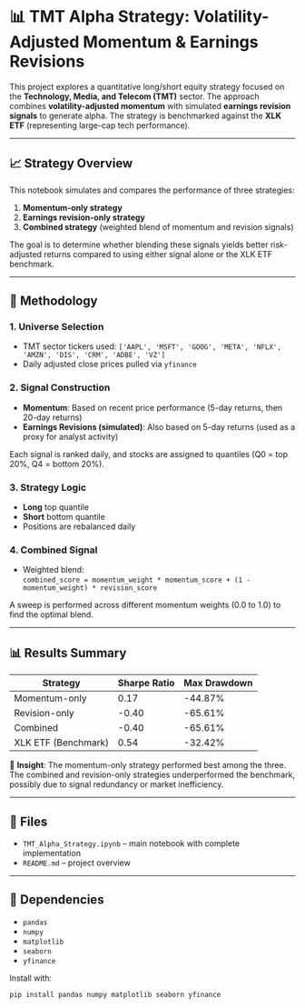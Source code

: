 # 📊 TMT Alpha Strategy: Volatility-Adjusted Momentum & Earnings Revisions

This project explores a quantitative long/short equity strategy focused on the **Technology, Media, and Telecom (TMT)** sector. The approach combines **volatility-adjusted momentum** with simulated **earnings revision signals** to generate alpha. The strategy is benchmarked against the **XLK ETF** (representing large-cap tech performance).

---

## 📈 Strategy Overview

This notebook simulates and compares the performance of three strategies:

1. **Momentum-only strategy**
2. **Earnings revision-only strategy**
3. **Combined strategy** (weighted blend of momentum and revision signals)

The goal is to determine whether blending these signals yields better risk-adjusted returns compared to using either signal alone or the XLK ETF benchmark.

---

## 🧠 Methodology

### 1. **Universe Selection**
- TMT sector tickers used: `['AAPL', 'MSFT', 'GOOG', 'META', 'NFLX', 'AMZN', 'DIS', 'CRM', 'ADBE', 'VZ']`
- Daily adjusted close prices pulled via `yfinance`

### 2. **Signal Construction**
- **Momentum**: Based on recent price performance (5-day returns, then 20-day returns)
- **Earnings Revisions (simulated)**: Also based on 5-day returns (used as a proxy for analyst activity)

Each signal is ranked daily, and stocks are assigned to quantiles (Q0 = top 20%, Q4 = bottom 20%).

### 3. **Strategy Logic**
- **Long** top quantile
- **Short** bottom quantile
- Positions are rebalanced daily

### 4. **Combined Signal**
- Weighted blend:  
  `combined_score = momentum_weight * momentum_score + (1 - momentum_weight) * revision_score`

A sweep is performed across different momentum weights (0.0 to 1.0) to find the optimal blend.

---

## 📊 Results Summary

| Strategy           | Sharpe Ratio | Max Drawdown |
|--------------------|--------------|----------------|
| Momentum-only      | 0.17         | -44.87%         |
| Revision-only      | -0.40        | -65.61%         |
| Combined           | -0.40        | -65.61%         |
| XLK ETF (Benchmark)| 0.54         | -32.42%         |

🔎 **Insight**: The momentum-only strategy performed best among the three. The combined and revision-only strategies underperformed the benchmark, possibly due to signal redundancy or market inefficiency.

---

## 📁 Files

- `TMT_Alpha_Strategy.ipynb` – main notebook with complete implementation
- `README.md` – project overview

---

## 📌 Dependencies

- `pandas`
- `numpy`
- `matplotlib`
- `seaborn`
- `yfinance`

Install with:
```bash
pip install pandas numpy matplotlib seaborn yfinance
